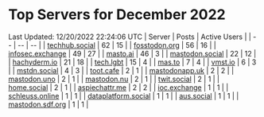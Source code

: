 # Top Servers for December 2022
Last Updated: 12/20/2022 22:24:06 UTC
| Server | Posts | Active Users |
| -- | -- | -- |
| [techhub.social](https://techhub.social/tags/PowerShell) | 62 | 15 |
| [fosstodon.org](https://fosstodon.org/tags/PowerShell) | 56 | 16 |
| [infosec.exchange](https://infosec.exchange/tags/PowerShell) | 49 | 27 |
| [masto.ai](https://masto.ai/tags/PowerShell) | 46 | 3 |
| [mastodon.social](https://mastodon.social/tags/PowerShell) | 22 | 12 |
| [hachyderm.io](https://hachyderm.io/tags/PowerShell) | 21 | 18 |
| [tech.lgbt](https://tech.lgbt/tags/PowerShell) | 15 | 4 |
| [mas.to](https://mas.to/tags/PowerShell) | 7 | 4 |
| [vmst.io](https://vmst.io/tags/PowerShell) | 6 | 3 |
| [mstdn.social](https://mstdn.social/tags/PowerShell) | 4 | 3 |
| [toot.cafe](https://toot.cafe/tags/PowerShell) | 2 | 1 |
| [mastodonapp.uk](https://mastodonapp.uk/tags/PowerShell) | 2 | 2 |
| [mastodon.uno](https://mastodon.uno/tags/PowerShell) | 2 | 1 |
| [mastodon.nu](https://mastodon.nu/tags/PowerShell) | 2 | 1 |
| [twit.social](https://twit.social/tags/PowerShell) | 2 | 1 |
| [home.social](https://home.social/tags/PowerShell) | 2 | 1 |
| [aspiechattr.me](https://aspiechattr.me/tags/PowerShell) | 2 | 2 |
| [ioc.exchange](https://ioc.exchange/tags/PowerShell) | 1 | 1 |
| [schleuss.online](https://schleuss.online/tags/PowerShell) | 1 | 1 |
| [dataplatform.social](https://dataplatform.social/tags/PowerShell) | 1 | 1 |
| [aus.social](https://aus.social/tags/PowerShell) | 1 | 1 |
| [mastodon.sdf.org](https://mastodon.sdf.org/tags/PowerShell) | 1 | 1 |
